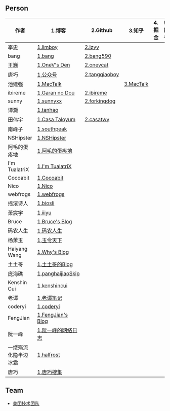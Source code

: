 ## Person

| 作者 | 1.博客 | 2.Github | 3.知乎 | 4.掘金 | 5.简书 |
| --- | --- | --- | --- | --- | --- |
| 李忠 | [1.limboy](http://limboy.me/) | [2.lzyy](https://github.com/lzyy)
| bang | [1.bang](http://blog.cnbang.net) | [2.bang590](https://github.com/bang590) |
| 王巍 | [1.OneV's Den](http://onevcat.com) | [2.onevcat](https://github.com/onevcat) | 
| 唐巧 | [1.公众号](https://mp.weixin.qq.com/mp/profile_ext?action=home&__biz=MjM5NTIyNTUyMQ==&scene=124#wechat_redirect) | [2.tangqiaoboy](https://github.com/tangqiaoboy) |
| 池建强 | [1.MacTalk](http://macshuo.com)| | [3.MacTalk](https://zhuanlan.zhihu.com/mactalk)|
| ibireme | [1.Garan no Dou](https://blog.ibireme.com) | [2.ibireme](https://github.com/ibireme) |
| sunny | [1.sunnyxx](http://blog.sunnyxx.com) | [2.forkingdog](https://github.com/forkingdog) |
| 谭灏 | [1.tanhao](http://tanhao.me) |
| 田伟宇 | [1.Casa Taloyum](https://casatwy.com/) | [2.casatwy](https://github.com/casatwy) |
| 南峰子 | [1.southpeak](http://southpeak.github.io) | 
| NSHipster | [1.NSHipster](https://nshipster.cn) |
| 阿毛的蛋疼地 | [1.阿毛的蛋疼地](https://xiangwangfeng.com) |
| I'm TualatriX | [1.I'm TualatriX ](https://imtx.me/) |
| Cocoabit | [1.Cocoabit](http://blog.cocoabit.com/) |
| Nico | [1.Nico](http://blog.inico.me/) |
| webfrogs | [1.webfrogs](https://blog.nswebfrog.com/) |
| 摇滚诗人 | [1.biosli](http://cnblogs.com/biosli) |
| 萧宸宇 | [1.iiiyu](https://iiiyu.com/archives/) |
| Bruce | [1.Bruce's Blog]() |
| 码农人生 | [1.码农人生](http://msching.github.io/) |
| 杨萧玉 | [1.玉令天下](http://yulingtianxia.com/) |
| Haiyang Wang | [1.Why's Blog](https://blog.callmewhy.com/) |
| 土土哥 | [1.土土哥的Blog](http://tutuge.me/categories/iOS/) |
| 庞海礁 | [1.panghaijiaoSkip](http://www.olinone.com/) |
| Kenshin Cui | [1.kenshincui](http://www.cnblogs.com/kenshincui/) |
| 老谭 | [1.老谭笔记](http://www.tanhao.me/) |
| coderyi | [1.coderyi](http://coderyi.com/)|
| FengJian | [1.FengJian's Blog](http://fengjian0106.github.io/) |
| 阮一峰 | [1.阮一峰的网络日志](http://www.ruanyifeng.com/blog/archives.html) |
| 一缕殇流化隐半边冰霜 | [1.halfrost](https://halfrost.com/archives/) |
| 唐巧 | [1.唐巧搜集](https://github.com/tangqiaoboy/iOSBlogCN) |

## Team

- [美团技术团队](https://tech.meituan.com)
